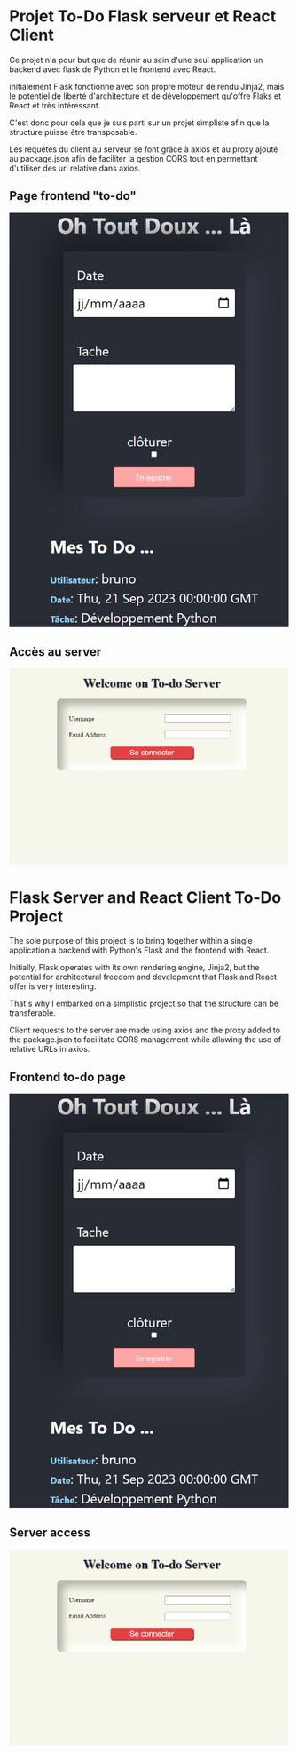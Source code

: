 # Projet To-Do Flask serveur et React Client

Ce projet n'a pour but que de réunir au sein d'une seul application
un backend avec flask de Python et le frontend avec React.

initialement Flask fonctionne avec son propre moteur de rendu Jinja2, 
mais le potentiel de liberté d'architecture et de développement qu'offre Flaks et React et très intéressant.

C'est donc pour cela que je suis parti sur un projet simpliste afin que la structure puisse être transposable.

Les requêtes du client au serveur se font grâce à axios et au proxy ajouté au package.json afin de faciliter la gestion
CORS tout en permettant d'utiliser des url relative dans axios.

## Page frontend "to-do"
![to-do client](static/assets/page_frontend.png)

## Accès au server
![to-do client](static/assets/page_backend.png)


# Flask Server and React Client To-Do Project
The sole purpose of this project is to bring together within a single application a backend with Python's Flask and the frontend with React.

Initially, Flask operates with its own rendering engine, Jinja2, but the potential for architectural freedom and development that Flask and React offer is very interesting.

That's why I embarked on a simplistic project so that the structure can be transferable.

Client requests to the server are made using axios and the proxy added to the package.json to facilitate CORS management while allowing the use of relative URLs in axios.

## Frontend to-do page
![to-do client](static/assets/page_frontend.png)

## Server access
![to-do client](static/assets/page_backend.png)